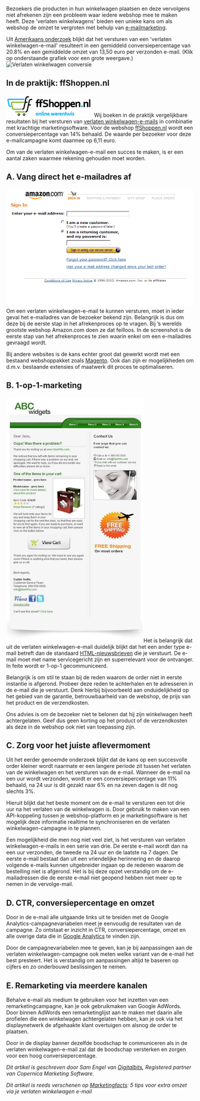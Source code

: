 Bezoekers die producten in hun winkelwagen plaatsen en deze vervolgens
niet afrekenen zijn een probleem waar iedere webshop mee te maken
heeft. Deze 'verlaten winkelwagens' bieden een unieke kans om als
webshop de omzet te vergroten met behulp
van [e-mailmarketing](./hoe-versterkt-e-mailmarketing-je-e-commerce-activiteiten.md).

Uit [Amerikaans onderzoek](http://seewhy.com/conversion-academy/) blijkt
dat het versturen van een 'verlaten winkelwagen-e-mail' resulteert in
een gemiddeld conversiepercentage van 20.8% en een gemiddelde omzet van
13,50 euro per verzonden e-mail. (Klik op onderstaande grafiek voor een
grote weergave.)
![Verlaten winkelwagen
conversie](../images/verlatenwinkelwagen-conversie.jpg "Verlaten winkelwagen conversie")

In de praktijk: ffShoppen.nl
----------------------------

![ffshoppen](../images/ffshoppen.png "ffshoppen") Wij boeken in de
praktijk vergelijkbare resultaten bij het versturen van [verlaten
winkelwagen-e-mails](./transactionele-e-mails-haal-meer-uit-je-klantcontact.md)
in combinatie met krachtige marketingsoftware. Voor de webshop
[ffShoppen.nl](http://www.ffshoppen.nl/) wordt een conversiepercentage
van 14% behaald. De waarde per bezoeker voor deze e-mailcampagne komt
daarmee op 6,11 euro.

Om van de verlaten winkelwagen-e-mail een succes te maken, is er een
aantal zaken waarmee rekening gehouden moet worden.

A. Vang direct het e-mailadres af
---------------------------------

![Sign In Amazon](../images/SignInAmazon.png "Sign In Amazon")
Om een verlaten winkelwagen-e-mail te kunnen versturen, moet in ieder
geval het e-mailadres van de bezoeker bekend zijn. Belangrijk is dus om
deze bij de eerste stap in het afrekenproces op te vragen. Bij ’s
werelds grootste webshop Amazon.com doen ze dat feilloos. In de
screenshot is de eerste stap van het afrekenproces te zien waarin enkel
om een e-mailadres gevraagd wordt.

Bij andere websites is de kans echter groot dat gewerkt wordt met een
bestaand webshoppakket zoals
[Magento](./haal-het-maximale-uit-je-magento-webshop-met-copernica.md).
Ook dan zijn er mogelijkheden om d.m.v. bestaande extensies of maatwerk
dit proces te optimaliseren.

B. 1-op-1-marketing
-------------------

![voorbeeldmail-abc](../images/voorbeeldmail-abc.jpg "voorbeeldmail-abc")Het
is belangrijk dat uit de verlaten winkelwagen-e-mail duidelijk blijkt
dat het een ander type e-mail betreft dan de standaard
[HTML-nieuwsbrieven](http://www.marketingfacts.nl/berichten/20110711_html_nieuwsbrieven_opmaken_voor_mobiel_gebruik/)
die je verstuurt. De e-mail moet met name servicegericht zijn en
superrelevant voor de ontvanger. In feite wordt er 1-op-1
gecommuniceerd.

Belangrijk is om stil te staan bij de reden waarom de order niet in
eerste instantie is afgerond. Probeer deze reden te achterhalen en te
adresseren in de e-mail die je verstuurt. Denk hierbij bijvoorbeeld aan
onduidelijkheid op het gebied van de garantie, betrouwbaarheid van de
webshop, de prijs van het product en de verzendkosten.

Ons advies is om de bezoeker niet te belonen dat hij zijn winkelwagen
heeft achtergelaten. Geef dus geen korting op het product of de
verzendkosten als deze in de webshop ook niet van toepassing zijn.

C. Zorg voor het juiste aflevermoment
-------------------------------------

Uit het eerder genoemde onderzoek blijkt dat de kans op een succesvolle
order kleiner wordt naarmate er een langere periode zit tussen het
verlaten van de winkelwagen en het versturen van de e-mail. Wanneer de
e-mail na een uur wordt verzonden, wordt er een conversiepercentage van
11% behaald, na 24 uur is dit gezakt naar 6% en na zeven dagen is dit
nog slechts 3%.

Hieruit blijkt dat het beste moment om de e-mail te versturen een tot
drie uur na het verlaten van de winkelwagen is. Door gebruik te maken
van een API-koppeling tussen je webshop-platform en je marketingsoftware
is het mogelijk deze informatie realtime te synchroniseren en de
verlaten winkelwagen-campagne in te plannen.

Een mogelijkheid die men nog niet veel ziet, is het versturen van
verlaten winkelwagen-e-mails in een serie van drie. De eerste e-mail
wordt dan na een uur verzonden, de tweede na 24 uur en de laatste na 7
dagen. De eerste e-mail bestaat dan uit een vriendelijke herinnering en
de daarop volgende e-mails kunnen uitgebreider ingaan op de redenen
waarom de bestelling niet is afgerond. Het is bij deze opzet verstandig
om de e-mailadressen die de eerste e-mail niet geopend hebben niet meer
op te nemen in de vervolge-mail.

D. CTR, conversiepercentage en omzet
------------------------------------

Door in de e-mail alle uitgaande links uit te breiden met de Google
Analytics-campagnevariabelen meet je eenvoudig de resultaten van de
campagne. Zo ontstaat er inzicht in CTR, conversiepercentage, omzet en
alle overige data die in [Google
Analytics](http://www.marketingfacts.nl/berichten/nieuwe-features-google-analytics-adwords-2012-5-tips-analytics-goed-werken)
te vinden zijn.

Door de campagnevariabelen mee te geven, kan je bij aanpassingen aan de
verlaten winkelwagen-campagne ook meten welke variant van de e-mail het
best presteert. Het is verstandig om aanpassingen altijd te baseren op
cijfers en zo onderbouwd beslissingen te nemen.

E. Remarketing via meerdere kanalen
-----------------------------------

Behalve e-mail als medium te gebruiken voor het inzetten van een
remarketingcampagne, kan je ook gebruikmaken van Google AdWords. Door
binnen AdWords een remarketinglijst aan te maken met daarin alle
profielen die een winkelwagen achtergelaten hebben, kan je ook via het
displaynetwerk de afgehaakte klant overtuigen om alsnog de order te
plaatsen.

Door in de display banner dezelfde boodschap te communiceren als in de
verlaten winkelwagen-e-mail zal dat de boodschap versterken en zorgen
voor een hoog conversiepercentage.

*Dit artikel is geschreven door Sam Engel van
[Digitalbits](http://www.digitalbits.nl/), Registered partner van
Copernica Marketing Software.*

*Dit artikel is reeds verschenen op
[Marketingfacts](http://www.marketingfacts.nl/berichten/5-tips-voor-extra-omzet-via-je-verlaten-winkelwagen-e-mail):
5 tips voor extra omzet via je verlaten winkelwagen e-mail*

